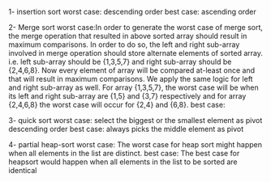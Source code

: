 1- insertion sort worst case: descending order
                best case: ascending order
                
2- Merge sort worst case:In order to generate the worst case of merge sort,
the merge operation that resulted in above sorted array should result in maximum comparisons.
In order to do so, the left and right sub-array involved in merge operation should store alternate elements of sorted array.
i.e. left sub-array should be {1,3,5,7} and right sub-array should be {2,4,6,8}.
Now every element of array will be compared at-least once and that will result in maximum comparisons.
We apply the same logic for left and right sub-array as well. For array {1,3,5,7},
the worst case will be when its left and right sub-array are {1,5} and {3,7}
respectively and for array {2,4,6,8} the worst case will occur for {2,4} and {6,8}.
              best case:


3- quick sort worst case: select the biggest or the smallest element as pivot descending order
                best case: always picks the middle element as pivot

4- partial heap-sort 
worst case: The worst case for heap sort might happen when all elements in the list are distinct.
best case: The best case for heapsort would happen when all elements in the list to be sorted are identical
                

